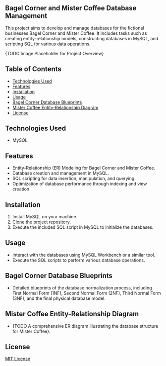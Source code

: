 ## Bagel Corner and Mister Coffee Database Management

This project aims to develop and manage databases for the fictional businesses Bagel Corner and Mister Coffee. It includes tasks such as creating entity-relationship models, constructing databases in MySQL, and scripting SQL for various data operations.

{TODO Image Placeholder for Project Overview}

## Table of Contents
- [Technologies Used](#technologies-used)
- [Features](#features)
- [Installation](#installation)
- [Usage](#usage)
- [Bagel Corner Database Blueprints](#bagel-corner-database-blueprints)
- [Mister Coffee Entity-Relationship Diagram](#mister-coffee-entity-relationship-diagram)
- [License](#license)

## Technologies Used
- MySQL

## Features
- Entity-Relationship (ER) Modeling for Bagel Corner and Mister Coffee.
- Database creation and management in MySQL.
- SQL scripting for data insertion, manipulation, and querying.
- Optimization of database performance through indexing and view creation.

## Installation
1. Install MySQL on your machine.
2. Clone the project repository.
3. Execute the included SQL script in MySQL to initialize the databases.

## Usage
- Interact with the databases using MySQL Workbench or a similar tool.
- Execute the SQL scripts to perform various database operations.

## Bagel Corner Database Blueprints
- Detailed blueprints of the database normalization process, including First Normal Form (1NF), Second Normal Form (2NF), Third Normal Form (3NF), and the final physical database model.

## Mister Coffee Entity-Relationship Diagram
- {TODO A comprehensive ER diagram illustrating the database structure for Mister Coffee}.

## License
[MIT License](LICENSE)
